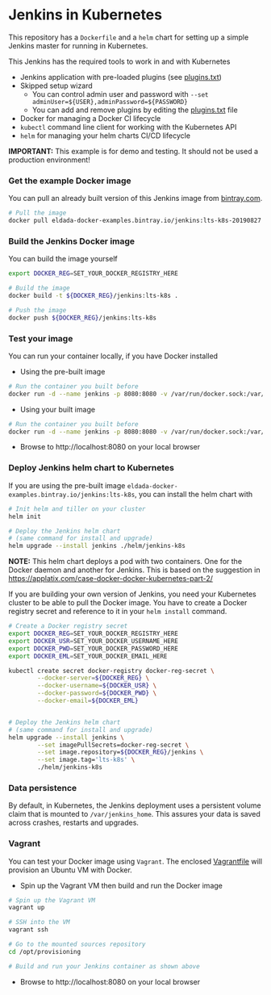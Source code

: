 # Jenkins in Kubernetes
This repository has a `Dockerfile` and a `helm` chart for setting up a simple Jenkins master for running in Kubernetes.

This Jenkins has the required tools to work in and with Kubernetes
- Jenkins application with pre-loaded plugins (see [plugins.txt](plugins.txt))
- Skipped setup wizard
  - You can control admin user and password with `--set adminUser=${USER},adminPassword=${PASSWORD}`
  - You can add and remove plugins by editing the [plugins.txt](plugins.txt) file
- Docker for managing a Docker CI lifecycle
- `kubectl` command line client for working with the Kubernetes API
- `helm` for managing your helm charts CI/CD lifecycle

**IMPORTANT:** This example is for demo and testing. It should not be used a production environment!

### Get the example Docker image
You can pull an already built version of this Jenkins image from [bintray.com](https://bintray.com).
```bash
# Pull the image
docker pull eldada-docker-examples.bintray.io/jenkins:lts-k8s-20190827
```

### Build the Jenkins Docker image
You can build the image yourself
```bash
export DOCKER_REG=SET_YOUR_DOCKER_REGISTRY_HERE

# Build the image
docker build -t ${DOCKER_REG}/jenkins:lts-k8s .

# Push the image
docker push ${DOCKER_REG}/jenkins:lts-k8s
```

### Test your image
You can run your container locally, if you have Docker installed
- Using the pre-built image
```bash
# Run the container you built before
docker run -d --name jenkins -p 8080:8080 -v /var/run/docker.sock:/var/run/docker.sock eldada-docker-examples.bintray.io/jenkins:lts-k8s-20190827
```

- Using your built image
```bash
# Run the container you built before
docker run -d --name jenkins -p 8080:8080 -v /var/run/docker.sock:/var/run/docker.sock ${DOCKER_REG}/jenkins:lts-k8s
```
- Browse to http://localhost:8080 on your local browser

### Deploy Jenkins helm chart to Kubernetes
If you are using the pre-built image `eldada-docker-examples.bintray.io/jenkins:lts-k8s`, you can install the helm chart with
```bash
# Init helm and tiller on your cluster
helm init

# Deploy the Jenkins helm chart
# (same command for install and upgrade)
helm upgrade --install jenkins ./helm/jenkins-k8s
```
**NOTE:** This helm chart deploys a pod with two containers. One for the Docker daemon and another for Jenkins. This is based on the suggestion in https://applatix.com/case-docker-docker-kubernetes-part-2/

If you are building your own version of Jenkins, you need your Kubernetes cluster to be able to pull the Docker image.
You have to create a Docker registry secret and reference to it in your `helm install` command.
```bash
# Create a Docker registry secret
export DOCKER_REG=SET_YOUR_DOCKER_REGISTRY_HERE
export DOCKER_USR=SET_YOUR_DOCKER_USERNAME_HERE
export DOCKER_PWD=SET_YOUR_DOCKER_PASSWORD_HERE
export DOCKER_EML=SET_YOUR_DOCKER_EMAIL_HERE

kubectl create secret docker-registry docker-reg-secret \
        --docker-server=${DOCKER_REG} \
        --docker-username=${DOCKER_USR} \
        --docker-password=${DOCKER_PWD} \
        --docker-email=${DOCKER_EML}


# Deploy the Jenkins helm chart
# (same command for install and upgrade)
helm upgrade --install jenkins \
        --set imagePullSecrets=docker-reg-secret \
        --set image.repository=${DOCKER_REG}/jenkins \
        --set image.tag='lts-k8s' \
        ./helm/jenkins-k8s
```

### Data persistence
By default, in Kubernetes, the Jenkins deployment uses a persistent volume claim that is mounted to `/var/jenkins_home`.
This assures your data is saved across crashes, restarts and upgrades.   

### Vagrant
You can test your Docker image using `Vagrant`. The enclosed [Vagrantfile](Vagrantfile) will provision an Ubuntu VM with Docker.

- Spin up the Vagrant VM then build and run the Docker image
```bash
# Spin up the Vagrant VM
vagrant up

# SSH into the VM
vagrant ssh

# Go to the mounted sources repository
cd /opt/provisioning

# Build and run your Jenkins container as shown above
```
- Browse to http://localhost:8080 on your local browser
